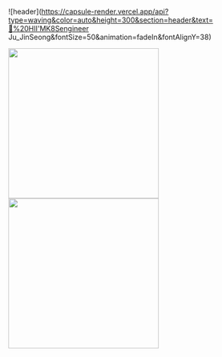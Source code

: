 ![header](https://capsule-render.vercel.app/api?type=waving&color=auto&height=300&section=header&text=👋%20HII'MK8Sengineer Ju_JinSeong&fontSize=50&animation=fadeIn&fontAlignY=38)


<img src="https://little.kylerconway.com/images/golang-what.gif" width="300"><img src="https://intro.rustbridge.com/img/ferris.gif" align="center" width="300">

